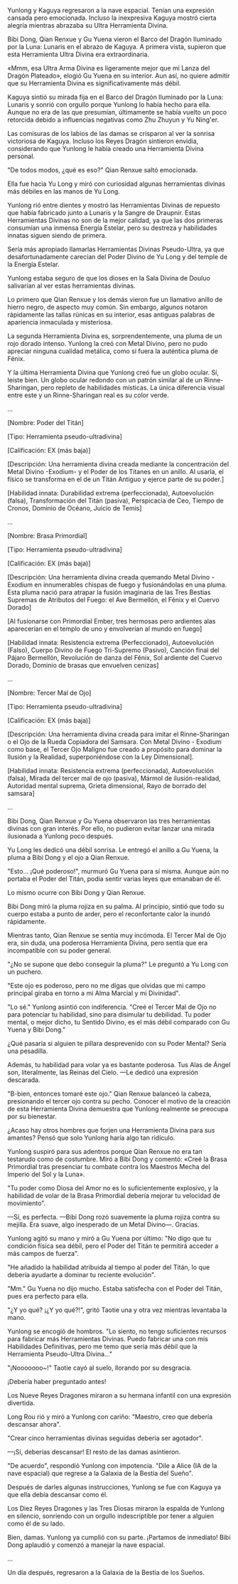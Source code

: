 
Yunlong y Kaguya regresaron a la nave espacial. Tenían una expresión cansada pero emocionada. Incluso la inexpresiva Kaguya mostró cierta alegría mientras abrazaba su Ultra Herramienta Divina.

Bibi Dong, Qian Renxue y Gu Yuena vieron el Barco del Dragón Iluminado por la Luna: Lunaris en el abrazo de Kaguya. A primera vista, supieron que esta Herramienta Ultra Divina era extraordinaria.

«Mmm, esa Ultra Arma Divina es ligeramente mejor que mi Lanza del Dragón Plateado», elogió Gu Yuena en su interior. Aun así, no quiere admitir que su Herramienta Divina es significativamente más débil.

Kaguya sintió su mirada fija en el Barco del Dragón Iluminado por la Luna: Lunaris y sonrió con orgullo porque Yunlong lo había hecho para ella. Aunque no era de las que presumían, últimamente se había vuelto un poco retorcida debido a influencias negativas como Zhu Zhuyun y Yu Ning'er.

Las comisuras de los labios de las damas se crisparon al ver la sonrisa victoriosa de Kaguya. Incluso los Reyes Dragón sintieron envidia, considerando que Yunlong le había creado una Herramienta Divina personal.

"De todos modos, ¿qué es eso?" Qian Renxue saltó emocionada.

Ella fue hacia Yu Long y miró con curiosidad algunas herramientas divinas más débiles en las manos de Yu Long.

Yunlong rió entre dientes y mostró las Herramientas Divinas de repuesto que había fabricado junto a Lunaris y la Sangre de Draupnir. Estas Herramientas Divinas no son de la mejor calidad, ya que las dos primeras consumían una inmensa Energía Estelar, pero su destreza y habilidades innatas siguen siendo de primera.

Sería más apropiado llamarlas Herramientas Divinas Pseudo-Ultra, ya que desafortunadamente carecían del Poder Divino de Yu Long y del temple de la Energía Estelar.

Yunlong estaba seguro de que los dioses en la Sala Divina de Douluo salivarían al ver estas herramientas divinas.

Lo primero que Qian Renxue y los demás vieron fue un llamativo anillo de hierro negro, de aspecto muy común. Sin embargo, algunos notaron rápidamente las tallas rúnicas en su interior, esas antiguas palabras de apariencia inmaculada y misteriosa.

La segunda Herramienta Divina es, sorprendentemente, una pluma de un rojo dorado intenso. Yunlong la creó con Metal Divino, pero no pudo apreciar ninguna cualidad metálica, como si fuera la auténtica pluma de Fénix.

Y la última Herramienta Divina que Yunlong creó fue un globo ocular. Sí, leíste bien. Un globo ocular redondo con un patrón similar al de un Rinne-Sharingan, pero repleto de habilidades místicas. La única diferencia visual entre este y un Rinne-Sharingan real es su color verde.

...

[Nombre: Poder del Titán]

[Tipo: Herramienta pseudo-ultradivina]

[Calificación: EX (más baja)]

[Descripción: Una herramienta divina creada mediante la concentración del Metal Divino -Exodium- y el Poder de los Titanes en un anillo. Al usarla, el físico se transforma en el de un Titán Antiguo y ejerce parte de su poder.]

[Habilidad innata: Durabilidad extrema (perfeccionada), Autoevolución (falsa), Transformación del Titán (pasiva), Perspicacia de Ceo, Tiempo de Cronos, Dominio de Océano, Juicio de Temis]

...

[Nombre: Brasa Primordial]

[Tipo: Herramienta pseudo-ultradivina]

[Calificación: EX (más baja)]

[Descripción: Una herramienta divina creada quemando Metal Divino -Exodium en innumerables chispas de fuego y fusionándolas en una pluma. Esta pluma nació para atrapar la fusión imaginaria de las Tres Bestias Supremas de Atributos del Fuego: el Ave Bermellón, el Fénix y el Cuervo Dorado]

[Al fusionarse con Primordial Ember, tres hermosas pero ardientes alas aparecerían en el templo de uno y envolverían al mundo en fuego]

[Habilidad innata: Resistencia extrema (Perfeccionado), Autoevolución (Falso), Cuerpo Divino de Fuego Tri-Supremo (Pasivo), Canción final del Pájaro Bermellón, Revolución de danza del Fénix, Sol ardiente del Cuervo Dorado, Dominio de brasas que envuelven cenizas]

...

[Nombre: Tercer Mal de Ojo]

[Tipo: Herramienta pseudo-ultradivina]

[Calificación: EX (más baja)]

[Descripción: Una herramienta divina creada para imitar el Rinne-Sharingan o el Ojo de la Rueda Copiadora del Samsara. Con Metal Divino - Exodium como base, el Tercer Ojo Maligno fue creado a propósito para dominar la Ilusión y la Realidad, superponiéndose con la Ley Dimensional].

[Habilidad innata: Resistencia extrema (perfeccionada), Autoevolución (falsa), Mirada del tercer mal de ojo (pasiva), Mármol de ilusión-realidad, Autoridad mental suprema, Grieta dimensional, Rayo de borrado del samsara]

...

Bibi Dong, Qian Renxue y Gu Yuena observaron las tres herramientas divinas con gran interés. Por ello, no pudieron evitar lanzar una mirada ilusionada a Yunlong poco después.

Yu Long les dedicó una débil sonrisa. Le entregó el anillo a Gu Yuena, la pluma a Bibi Dong y el ojo a Qian Renxue.

"Esto... ¡Qué poderoso!", murmuró Gu Yuena para sí misma. Aunque aún no portaba el Poder del Titán, podía sentir varias leyes que emanaban de él.

Lo mismo ocurre con Bibi Dong y Qian Renxue.

Bibi Dong miró la pluma rojiza en su palma. Al principio, sintió que todo su cuerpo estaba a punto de arder, pero el reconfortante calor la inundó rápidamente.

Mientras tanto, Qian Renxue se sentía muy incómoda. El Tercer Mal de Ojo era, sin duda, una poderosa Herramienta Divina, pero sentía que era incompatible con su poder general.

"¿No se supone que debo conseguir la pluma?" Le preguntó a Yu Long con un puchero.

"Este ojo es poderoso, pero no me digas que olvidas que mi campo principal giraba en torno a mi Alma Marcial y mi Divinidad".

"Lo sé." Yunlong asintió con indiferencia. "Creé el Tercer Mal de Ojo no para potenciar tu habilidad, sino para disimular tu debilidad. Tu poder mental, o mejor dicho, tu Sentido Divino, es el más débil comparado con Gu Yuena y Bibi Dong."

¿Qué pasaría si alguien te pillara desprevenido con su Poder Mental? Sería una pesadilla.

Además, tu habilidad para volar ya es bastante poderosa. Tus Alas de Ángel son, literalmente, las Reinas del Cielo. —Le dedicó una expresión descarada.

"B-bien, entonces tomaré este ojo." Qian Renxue balanceó la cabeza, presionando el tercer ojo contra su pecho. Conocer el motivo de la creación de esta Herramienta Divina demuestra que Yunlong realmente se preocupa por su bienestar.

¿Acaso hay otros hombres que forjen una Herramienta Divina para sus amantes? Pensó que solo Yunlong haría algo tan ridículo.

Yunlong suspiró para sus adentros porque Qian Renxue no era tan testarudo como de costumbre. Miró a Bibi Dong y comentó: «Creé la Brasa Primordial tras presenciar tu combate contra los Maestros Mecha del Imperio del Sol y la Luna».

"Tu poder como Diosa del Amor no es lo suficientemente explosivo, y la habilidad de volar de la Brasa Primordial debería mejorar tu velocidad de movimiento".

—Sí, es perfecta. —Bibi Dong rozó suavemente la pluma rojiza contra su mejilla. Era suave, algo inesperado de un Metal Divino—. Gracias.

Yunlong agitó su mano y miró a Gu Yuena por último: "No digo que tu condición física sea débil, pero el Poder del Titán te permitirá acceder a más campos de fuerza".

"He añadido la habilidad atribuida al tiempo al poder del Titán, lo que debería ayudarte a dominar tu reciente evolución".

"Mm." Gu Yuena no dijo mucho. Estaba satisfecha con el Poder del Titán, pues era perfecto para ella.

"¿Y yo qué? ¡¿Y yo qué?!", gritó Taotie una y otra vez mientras levantaba la mano.

Yunlong se encogió de hombros. "Lo siento, no tengo suficientes recursos para fabricar más Herramientas Divinas. Puedo fabricar una con mis Habilidades Definitivas, pero me temo que sería más débil que la Herramienta Pseudo-Ultra Divina..."

"¡Nooooooo~!" Taotie cayó al suelo, llorando por su desgracia.

¡Debería haber preguntado antes!

Los Nueve Reyes Dragones miraron a su hermana infantil con una expresión divertida.

Long Rou rió y miró a Yunlong con cariño: "Maestro, creo que debería descansar ahora".

"Crear cinco herramientas divinas seguidas debería ser agotador".

—¡Sí, deberías descansar! El resto de las damas asintieron.

"De acuerdo", respondió Yunlong con impotencia. "Dile a Alice (IA de la nave espacial) que regrese a la Galaxia de la Bestia del Sueño".

Después de darles algunas instrucciones, Yunlong se fue con Kaguya ya que ella debía descansar como él.

Los Diez Reyes Dragones y las Tres Diosas miraron la espalda de Yunlong en silencio, sonriendo con un orgullo indescriptible por tener a alguien como él de su lado.

Bien, damas. Yunlong ya cumplió con su parte. ¡Partamos de inmediato! Bibi Dong aplaudió y comenzó a manejar la nave espacial.

...

Un día después, regresaron a la Galaxia de la Bestia de los Sueños.